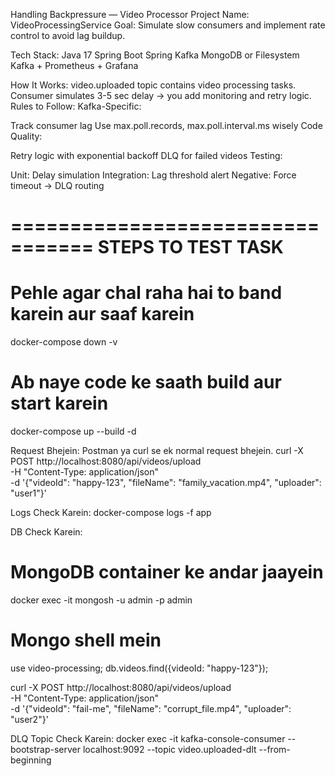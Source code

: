 Handling Backpressure — Video Processor
Project Name: VideoProcessingService
Goal:
Simulate slow consumers and implement rate control to avoid lag buildup.

Tech Stack:
Java 17
Spring Boot
Spring Kafka
MongoDB or Filesystem
Kafka + Prometheus + Grafana

How It Works:
video.uploaded topic contains video processing tasks.
Consumer simulates 3-5 sec delay → you add monitoring and retry logic.
Rules to Follow:
Kafka-Specific:

Track consumer lag
Use max.poll.records, max.poll.interval.ms wisely
Code Quality:

Retry logic with exponential backoff
DLQ for failed videos
Testing:

Unit: Delay simulation
Integration: Lag threshold alert
Negative: Force timeout → DLQ routing

=================================
STEPS TO TEST TASK
==========================
# Pehle agar chal raha hai to band karein aur saaf karein
docker-compose down -v

# Ab naye code ke saath build aur start karein
docker-compose up --build -d

Request Bhejein: Postman ya curl se ek normal request bhejein.
curl -X POST http://localhost:8080/api/videos/upload \
-H "Content-Type: application/json" \
-d '{"videoId": "happy-123", "fileName": "family_vacation.mp4", "uploader": "user1"}'

Logs Check Karein:
docker-compose logs -f app

DB Check Karein:
# MongoDB container ke andar jaayein
docker exec -it <your-mongodb-container-name> mongosh -u admin -p admin

# Mongo shell mein
use video-processing;
db.videos.find({videoId: "happy-123"});

curl -X POST http://localhost:8080/api/videos/upload \
-H "Content-Type: application/json" \
-d '{"videoId": "fail-me", "fileName": "corrupt_file.mp4", "uploader": "user2"}'

DLQ Topic Check Karein:
docker exec -it <your-kafka-container-name> kafka-console-consumer --bootstrap-server localhost:9092 --topic video.uploaded-dlt --from-beginning

